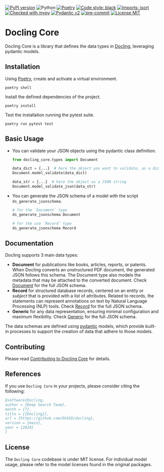 [![PyPI version](https://img.shields.io/pypi/v/docling-core)](https://pypi.org/project/docling-core/)
![Python](https://img.shields.io/badge/python-3.9%20%7C%203.10%20%7C%203.11-blue)
[![Poetry](https://img.shields.io/endpoint?url=https://python-poetry.org/badge/v0.json)](https://python-poetry.org/)
[![Code style: black](https://img.shields.io/badge/code%20style-black-000000.svg)](https://github.com/psf/black)
[![Imports: isort](https://img.shields.io/badge/%20imports-isort-%231674b1?style=flat&labelColor=ef8336)](https://pycqa.github.io/isort/)
[![Checked with mypy](https://www.mypy-lang.org/static/mypy_badge.svg)](https://mypy-lang.org/)
[![Pydantic v2](https://img.shields.io/endpoint?url=https://raw.githubusercontent.com/pydantic/pydantic/main/docs/badge/v2.json)](https://pydantic.dev)
[![pre-commit](https://img.shields.io/badge/pre--commit-enabled-brightgreen?logo=pre-commit&logoColor=white)](https://github.com/pre-commit/pre-commit)
[![License MIT](https://img.shields.io/github/license/ds4sd/deepsearch-toolkit)](https://opensource.org/licenses/MIT)

# Docling Core

Docling Core is a library that defines the data types in [Docling](https://ds4sd.github.io), leveraging pydantic models.

## Installation

Using [Poetry](https://python-poetry.org), create and activate a virtual environment.

```
poetry shell
```

Install the defined dependencies of the project.

```
poetry install
```

Test the installation running the pytest suite.

```
poetry run pytest test
```

## Basic Usage

- You can validate your JSON objects using the pydantic class definition.

  ```py
  from docling_core.types import Document

  data_dict = {...}  # here the object you want to validate, as a dictionary
  Document.model_validate(data_dict)

  data_str = {...}  # here the object as a JSON string
  Document.model_validate_json(data_str)
  ```

- You can generate the JSON schema of a model with the script `ds_generate_jsonschema`.

  ```py
  # for the `Document` type
  ds_generate_jsonschema Document

  # for the use `Record` type
  ds_generate_jsonschema Record
  ```

## Documentation

Docling supports 3 main data types:

- **Document** for publications like books, articles, reports, or patents. When Docling converts an unstructured PDF document, the generated JSON follows this schema.
  The Document type also models the metadata that may be attached to the converted document.
  Check [Document](docs/Document.md) for the full JSON schema. 
- **Record** for structured database records, centered on an entity or _subject_ that is provided with a list of attributes.
  Related to records, the statements can represent annotations on text by Natural Language Processing (NLP) tools.
  Check [Record](docs/Record.md) for the full JSON schema. 
- **Generic** for any data representation, ensuring minimal configuration and maximum flexibility.
  Check [Generic](docs/Generic.md) for the full JSON schema. 

The data schemas are defined using [pydantic](https://pydantic-docs.helpmanual.io/) models, which provide built-in processes to support the creation of data that adhere to those models.

## Contributing

Please read [Contributing to Docling Core](./CONTRIBUTING.md) for details.

## References

If you use `Docling Core` in your projects, please consider citing the following:

```bib
@software{Docling,
author = {Deep Search Team},
month = {7},
title = {{Docling}},
url = {https://github.com/DS4SD/docling},
version = {main},
year = {2024}
}
```

## License

The `Docling Core` codebase is under MIT license.
For individual model usage, please refer to the model licenses found in the original packages.
